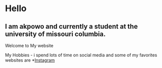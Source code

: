 # Hello
## I am akpowo and currently a student at the university of missouri columbia.
Welcome to My website

My Hobbies - i spend lots of time on social media and some of my favorites websites are
*[Instagram](https://https://www.instagram.com/)

